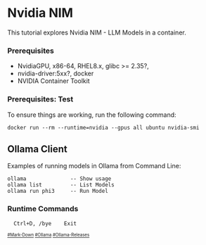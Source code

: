 # Nvidia NIM
This tutorial explores Nvidia NIM - LLM Models in a container.
### Prerequisites
* NvidiaGPU, x86-64, RHEL8.x,  glibc >= 2.35?, 
* nvidia-driver:5xx?, docker
* NVIDIA Container Toolkit
### Prerequisites: Test
To ensure things are working, run the following command:
```
docker run --rm --runtime=nvidia --gpus all ubuntu nvidia-smi
```
## Ollama Client
Examples of running models in Ollama from Command Line:
```
ollama              -- Show usage
ollama list         -- List Models
ollama run phi3     -- Run Model
```
### Runtime Commands
```
  Ctrl+D, /bye    Exit
```
<sub><sub>
[#Mark-Down](https://daringfireball.net/projects/markdown/)
[#Ollama](https://github.com/ollama)
[#Ollama-Releases](https://github.com/ollama/ollama/releases)
